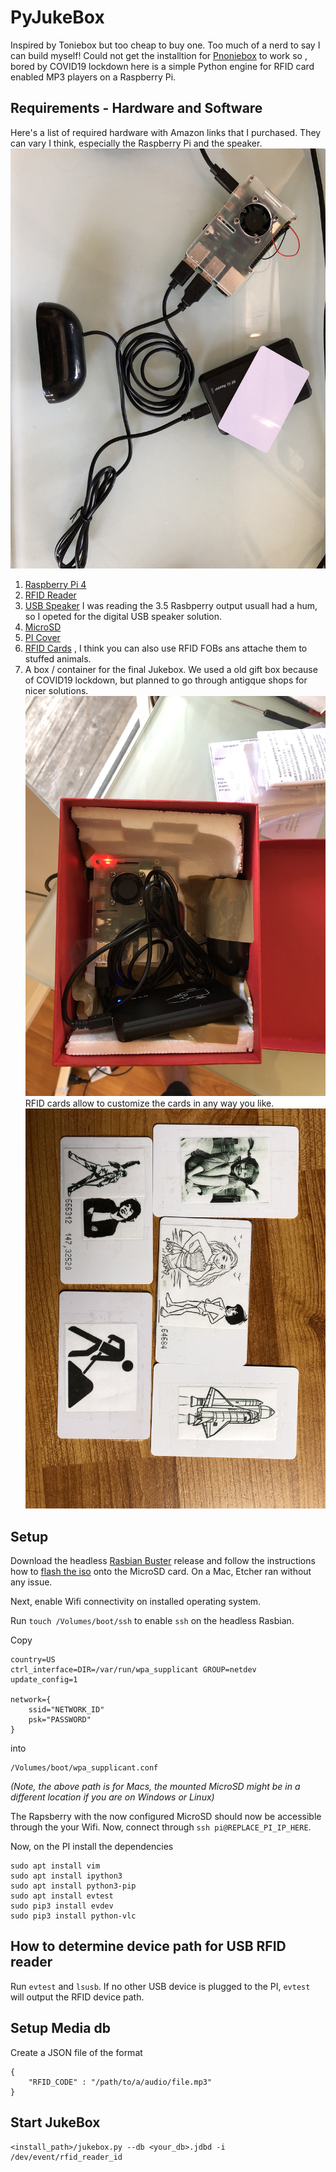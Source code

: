# PyJukeBox

Inspired by Toniebox but too cheap to buy one. Too much of a nerd to say I can build myself!
Could not get the installtion for [Pnoniebox](https://www.iphone-ticker.de/wochenend-projekt-kontaktlose-musikbox-fuer-kinder-123063/) to work so , bored by COVID19 lockdown here is a simple Python engine for RFID card enabled MP3 players on a Raspberry Pi.


## Requirements - Hardware and Software
Here's a list of required hardware with Amazon links that I purchased. They can vary I think, especially the Raspberry Pi and the speaker.
![Raspberry Pi, RFID Reader, Speaker](./images/hardware.jpg "The required hardware")
1. [Raspberry Pi 4](https://www.amazon.com/gp/product/B07TD42S27/ref=ppx_yo_dt_b_asin_title_o03_s00?ie=UTF8&psc=1)
2. [RFID Reader](https://www.amazon.com/gp/product/B07TMNZPXK/ref=ppx_yo_dt_b_asin_title_o03_s01?ie=UTF8&psc=1)
3. [USB Speaker](https://www.amazon.com/gp/product/B075M7FHM1/ref=ppx_yo_dt_b_asin_title_o03_s00?ie=UTF8&psc=1) I was reading the 3.5 Rasbperry output usuall had a hum, so I opeted for the digital USB speaker solution.
4. [MicroSD](https://www.amazon.com/gp/product/B073JWXGNT/ref=ppx_yo_dt_b_asin_title_o03_s01?ie=UTF8&psc=1)
5. [PI Cover](https://www.amazon.com/gp/product/B07TTRHZF9/ref=ppx_yo_dt_b_asin_title_o04_s00?ie=UTF8&psc=1)
6. [RFID Cards](https://www.amazon.com/gp/product/B07DPFPQ49/ref=ppx_yo_dt_b_asin_title_o03_s02?ie=UTF8&psc=1) , I think you can also use RFID FOBs ans attache them to stuffed animals.
7. A box / container for the final Jukebox. We used a old gift box because of COVID19 lockdown, but planned to go through antigque shops for nicer solutions.
![Jukebox interior](./images/interior.jpg "The Jukebox Interior")
RFID cards allow to customize the cards in any way you like.
![Printed RFID cards with Disney, RockNRoll and other favorite tunes.](./images/cards.jpg "Customized RFID cards")

## Setup
Download the headless [Rasbian Buster](https://www.raspberrypi.org/downloads/raspbian/) release and follow the instructions how to [flash the iso](https://www.raspberrypi.org/downloads/raspbian/) onto the MicroSD card. On a Mac, Etcher ran without any issue.

Next, enable Wifi connectivity on installed operating system.

Run `touch /Volumes/boot/ssh` to enable `ssh` on the headless Rasbian.

Copy 
```
country=US
ctrl_interface=DIR=/var/run/wpa_supplicant GROUP=netdev
update_config=1

network={
    ssid="NETWORK_ID"
    psk="PASSWORD"
}
```

into 
```
/Volumes/boot/wpa_supplicant.conf
```
*(Note, the above path is for Macs, the mounted MicroSD might be in a different location if you are on Windows or Linux)*

The Rapsberry with the now configured MicroSD should now be accessible through the your Wifi. 
Now, connect through `ssh pi@REPLACE_PI_IP_HERE`.


Now, on the PI install the dependencies
```
sudo apt install vim
sudo apt install ipython3
sudo apt install python3-pip
sudo apt install evtest
sudo pip3 install evdev
sudo pip3 install python-vlc
```

## How to determine device path for USB RFID reader

Run `evtest` and `lsusb`. If no other USB device is plugged to the PI, `evtest` will output the RFID device path.

## Setup Media db
Create a JSON file of the format 
```
{
    "RFID_CODE" : "/path/to/a/audio/file.mp3"
}
```

## Start JukeBox
```
<install_path>/jukebox.py --db <your_db>.jdbd -i /dev/event/rfid_reader_id
```
